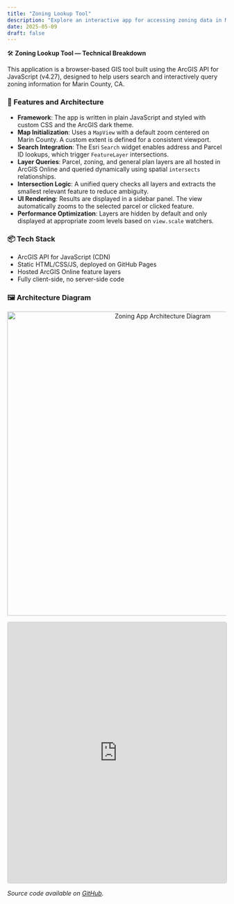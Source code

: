 ```yaml
---
title: "Zoning Lookup Tool"
description: "Explore an interactive app for accessing zoning data in Marin County"
date: 2025-05-09
draft: false
---
```


🛠️ **Zoning Lookup Tool — Technical Breakdown**

This application is a browser-based GIS tool built using the ArcGIS API for JavaScript (v4.27), designed to help users search and interactively query zoning information for Marin County, CA.

### 🔧 Features and Architecture

- **Framework**: The app is written in plain JavaScript and styled with custom CSS and the ArcGIS dark theme.
- **Map Initialization**: Uses a `MapView` with a default zoom centered on Marin County. A custom extent is defined for a consistent viewport.
- **Search Integration**: The Esri `Search` widget enables address and Parcel ID lookups, which trigger `FeatureLayer` intersections.
- **Layer Queries**: Parcel, zoning, and general plan layers are all hosted in ArcGIS Online and queried dynamically using spatial `intersects` relationships.
- **Intersection Logic**: A unified query checks all layers and extracts the smallest relevant feature to reduce ambiguity.
- **UI Rendering**: Results are displayed in a sidebar panel. The view automatically zooms to the selected parcel or clicked feature.
- **Performance Optimization**: Layers are hidden by default and only displayed at appropriate zoom levels based on `view.scale` watchers.

### 📦 Tech Stack

- ArcGIS API for JavaScript (CDN)
- Static HTML/CSS/JS, deployed on GitHub Pages
- Hosted ArcGIS Online feature layers
- Fully client-side, no server-side code

### 🖼️ Architecture Diagram

<p align="center">
  <img src="/images/lookup-diagram.png" width="700" alt="Zoning App Architecture Diagram">
</p>

<iframe
  src="https://danielmyers-xyz.github.io/lookup-app/"
  width="100%"
  height="600"
  style="border: 1px solid #ccc; border-radius: 4px;"
  loading="lazy"
></iframe>

_Source code available on [GitHub](https://github.com/danielmyers-xyz/lookup-app)._
